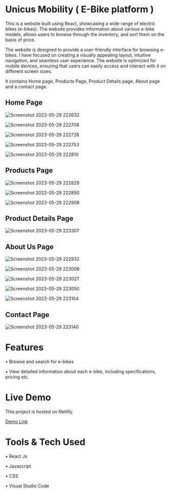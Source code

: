 # Unicus Mobility ( E-Bike platform )

This is a website built using React, showcasing a wide range of electric bikes (e-bikes). The website provides information about various e-bike models, allows users to browse through the inventory, and sort them on the basis of price.

The website is designed to provide a user-friendly interface for browsing e-bikes. I have focused on creating a visually appealing layout, intuitive navigation, and seamless user experience. The website is optimized for mobile devices, ensuring that users can easily access and interact with it on different screen sizes.

It contains Home page, Products Page, Product Details page, About page and a contact page.

## Home Page
![Screenshot 2023-05-29 222632](https://github.com/MohdFahad1/e-bike/assets/98938137/dbb9edd9-5dee-478e-9659-0ed93c7aea56)

![Screenshot 2023-05-29 222708](https://github.com/MohdFahad1/e-bike/assets/98938137/f8a85884-b005-4cdc-b84a-f6f41b17fa66)

![Screenshot 2023-05-29 222728](https://github.com/MohdFahad1/e-bike/assets/98938137/a5ad68e6-8903-4f0c-8547-80a6cbf4f51f)

![Screenshot 2023-05-29 222753](https://github.com/MohdFahad1/e-bike/assets/98938137/1db46243-bcc4-44ff-bbc5-1589dd04040e)

![Screenshot 2023-05-29 222810](https://github.com/MohdFahad1/e-bike/assets/98938137/9d180c45-afb2-420a-bb13-3dc4d00d9196)


## Products Page

![Screenshot 2023-05-29 222829](https://github.com/MohdFahad1/e-bike/assets/98938137/5cf3c620-8fb5-4a6f-ba93-3eb1da7b9bde)

![Screenshot 2023-05-29 222850](https://github.com/MohdFahad1/e-bike/assets/98938137/2b6e0fa2-3ec8-45af-ab8b-74f97b0f5b02)

![Screenshot 2023-05-29 222908](https://github.com/MohdFahad1/e-bike/assets/98938137/224f9ad6-207b-4bca-8b02-a30ebb77c380)



## Product Details Page

![Screenshot 2023-05-29 223307](https://github.com/MohdFahad1/e-bike/assets/98938137/635847af-fc42-448e-b916-5d8b2c433904)



## About Us Page

![Screenshot 2023-05-29 222932](https://github.com/MohdFahad1/e-bike/assets/98938137/5543b7ac-036f-4362-beb8-422200aacbb0)

![Screenshot 2023-05-29 223006](https://github.com/MohdFahad1/e-bike/assets/98938137/2edcb4de-eb07-4f85-9067-66381f8fb282)

![Screenshot 2023-05-29 223027](https://github.com/MohdFahad1/e-bike/assets/98938137/1d4f3ca3-33fc-489e-ab0b-e3d95d68bf97)

![Screenshot 2023-05-29 223050](https://github.com/MohdFahad1/e-bike/assets/98938137/e2c45d91-ce91-49fa-9e34-65e2942086c0)

![Screenshot 2023-05-29 223104](https://github.com/MohdFahad1/e-bike/assets/98938137/5ba5f05f-04f9-47b5-ba18-0f5698901509)



## Contact Page

![Screenshot 2023-05-29 223140](https://github.com/MohdFahad1/e-bike/assets/98938137/ae6cd4f4-3cc9-4c36-9c67-ff6e2f9bab05)


# Features

• Browse and search for e-bikes

• View detailed information about each e-bike, including specifications, pricing etc.
 
# Live Demo
 
 This project is hosted on Netlify.
 
 [Demo Link](https://unicus-mobility.netlify.app/)
 
 
# Tools & Tech Used

• React Js

• Javascript

• CSS

• Visual Studio Code
